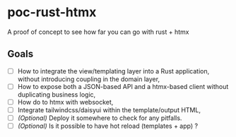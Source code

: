 # poc-rust-htmx

A proof of concept to see how far you can go with rust + htmx

## Goals

- [ ] How to integrate the view/templating layer into a Rust application,
      without introducing coupling in the domain layer,
- [ ] How to expose both a JSON-based API and a htmx-based client without
      duplicating business logic,
- [ ] How do to htmx with websocket,
- [ ] Integrate tailwindcss/daisyui within the template/output HTML,
- [ ] _(Optional)_ Deploy it somewhere to check for any pitfalls.
- [ ] _(Optional)_ Is it possible to have hot reload (templates + app) ?
